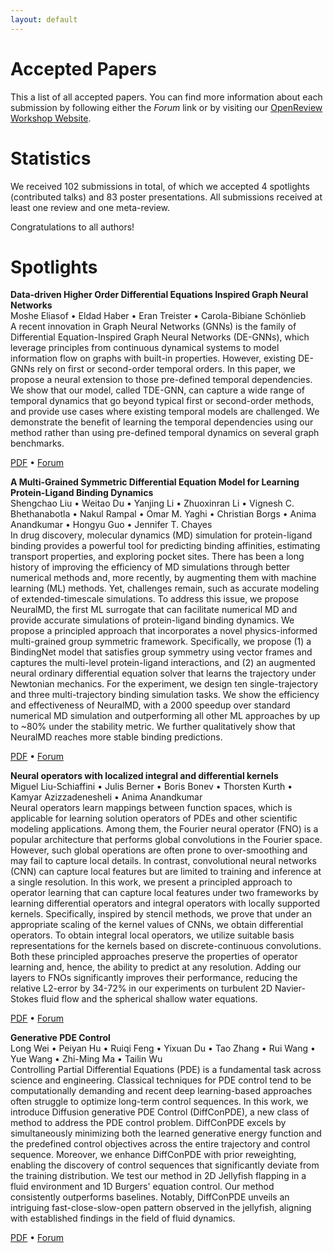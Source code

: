 ```yaml
---
layout: default
---
```


# Accepted Papers

This a list of all accepted papers. You can find more information
about each submission by following either the *Forum* link or by visiting
our [OpenReview Workshop Website](https://openreview.net/group?id=ICLR.cc/2024/Workshop/AI4DiffEqtnsInSci).

# Statistics
We received 102 submissions in total, of which we accepted 4 spotlights (contributed talks) and 83 poster presentations. All submissions received at least one review and one meta-review.

Congratulations to all authors!

# Spotlights
**Data-driven Higher Order Differential Equations Inspired Graph Neural Networks** <br />
Moshe Eliasof &bull; Eldad Haber &bull; Eran Treister &bull; Carola-Bibiane Schönlieb <br />
<abstract>A recent innovation in Graph Neural Networks (GNNs) is the family of Differential Equation-Inspired Graph Neural Networks (DE-GNNs), which leverage principles from continuous dynamical systems to model information flow on graphs with built-in properties. However, existing DE-GNNs rely on first or second-order temporal orders. In this paper, we propose a neural extension to those pre-defined temporal dependencies. We show that our model, called TDE-GNN, can capture a wide range of temporal dynamics that go beyond typical first or second-order methods, and provide use cases where existing temporal models are challenged. We demonstrate the benefit of learning the temporal dependencies using our method rather than using pre-defined temporal dynamics on several graph benchmarks.</abstract>

[PDF](https://openreview.net/pdf?id=rJReXWFByt) &bull;
[Forum](https://openreview.net/forum?id=rJReXWFByt)

**A Multi-Grained Symmetric Differential Equation Model for Learning Protein-Ligand Binding Dynamics** <br />
Shengchao Liu &bull; Weitao Du &bull; Yanjing Li &bull; Zhuoxinran Li &bull; Vignesh C. Bhethanabotla &bull; Nakul Rampal &bull;  Omar M. Yaghi &bull; Christian Borgs &bull; Anima Anandkumar &bull; Hongyu Guo &bull; Jennifer T. Chayes<br />
<abstract>In drug discovery, molecular dynamics (MD) simulation for protein-ligand binding provides a powerful tool for predicting binding affinities, estimating transport properties, and exploring pocket sites. There has been a long history of improving the efficiency of MD simulations through better numerical methods and, more recently, by augmenting them with machine learning (ML) methods. Yet, challenges remain, such as accurate modeling of extended-timescale simulations. To address this issue, we propose NeuralMD, the first ML surrogate that can facilitate numerical MD and provide accurate simulations of protein-ligand binding dynamics. We propose a principled approach that incorporates a novel physics-informed multi-grained group symmetric framework. Specifically, we propose (1) a BindingNet model that satisfies group symmetry using vector frames and captures the multi-level protein-ligand interactions, and (2) an augmented neural ordinary differential equation solver that learns the trajectory under Newtonian mechanics. For the experiment, we design ten single-trajectory and three multi-trajectory binding simulation tasks. We show the efficiency and effectiveness of NeuralMD, with a 2000 speedup over standard numerical MD simulation and outperforming all other ML approaches by up to ~80% under the stability metric. We further qualitatively show that NeuralMD reaches more stable binding predictions.</abstract>

[PDF](https://openreview.net/pdf?id=4sHc6X6ZEh) &bull;
[Forum](https://openreview.net/forum?id=4sHc6X6ZEh)

**Neural operators with localized integral and differential kernels** <br />
Miguel Liu-Schiaffini &bull; Julis Berner &bull; Boris Bonev &bull; Thorsten Kurth &bull; Kamyar Azizzadenesheli &bull; Anima Anandkumar<br />
<abstract>Neural operators learn mappings between function spaces, which is applicable for learning solution operators of PDEs and other scientific modeling applications. Among them, the Fourier neural operator (FNO) is a popular architecture that performs global convolutions in the Fourier space. However, such global operations are often prone to over-smoothing and may fail to capture local details. In contrast, convolutional neural networks (CNN) can capture local features but are limited to training and inference at a single resolution. In this work, we present a principled approach to operator learning that can capture local features under two frameworks by learning differential operators and integral operators with locally supported kernels. Specifically, inspired by stencil methods, we prove that under an appropriate scaling of the kernel values of CNNs, we obtain differential operators. To obtain integral local operators, we utilize suitable basis representations for the kernels based on discrete-continuous convolutions. Both these principled approaches preserve the properties of operator learning and, hence, the ability to predict at any resolution. Adding our layers to FNOs significantly improves their performance, reducing the relative L2-error by 34-72% in our experiments on turbulent 2D Navier-Stokes fluid flow and the spherical shallow water equations.</abstract>

[PDF](https://openreview.net/pdf?id=fTOeB5L4PP) &bull;
[Forum](https://openreview.net/forum?id=fTOeB5L4PP)

**Generative PDE Control** <br />
Long Wei &bull; Peiyan Hu &bull; Ruiqi Feng &bull; Yixuan Du &bull; Tao Zhang &bull; Rui Wang &bull; Yue Wang &bull; Zhi-Ming Ma &bull; Tailin Wu<br />
<abstract>Controlling Partial Differential Equations (PDE) is a fundamental task across science and engineering. Classical techniques for PDE control tend to be computationally demanding and recent deep learning-based approaches often struggle to optimize long-term control sequences. In this work, we introduce Diffusion generative PDE Control (DiffConPDE), a new class of method to address the PDE control problem. DiffConPDE excels by simultaneously minimizing both the learned generative energy function and the predefined control objectives across the entire trajectory and control sequence. Moreover, we enhance DiffConPDE with prior reweighting, enabling the discovery of control sequences that significantly deviate from the training distribution. We test our method in 2D Jellyfish flapping in a fluid environment and 1D Burgers' equation control. Our method consistently outperforms baselines. Notably, DiffConPDE unveils an intriguing fast-close-slow-open pattern observed in the jellyfish, aligning with established findings in the field of fluid dynamics.</abstract>

[PDF](https://openreview.net/pdf?id=vaKnCahjdj) &bull;
[Forum](https://openreview.net/forum?id=vaKnCahjdj)
